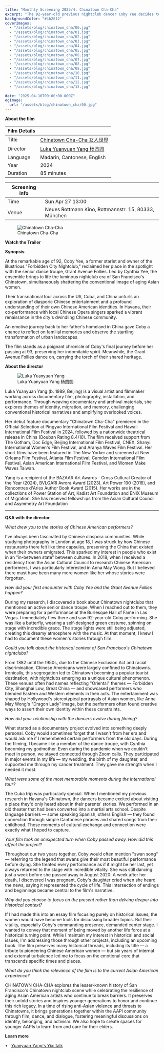 ```yaml
---
title: "Monthly Screening 2025/4: Chinatown Cha-Cha"
excerpt: "The 92-year-old previous nightclub dancer Coby Yee decides to get back on stage again after joining the senior dance troupe Grant Avenue Follies. Together they go on a tour for the last time, bridging once isolated Chinese communities in the US, Cuba and China."
backgroundColor: "#4b2812"
coverImages:
  - "/assets/blog/chinatown_cha/00.jpg"
  - "/assets/blog/chinatown_cha/01.jpg"
  - "/assets/blog/chinatown_cha/02.jpg"
  - "/assets/blog/chinatown_cha/03.jpg"
  - "/assets/blog/chinatown_cha/04.jpg"
  - "/assets/blog/chinatown_cha/05.jpg"
  - "/assets/blog/chinatown_cha/06.jpg"
  - "/assets/blog/chinatown_cha/07.jpg"
  - "/assets/blog/chinatown_cha/08.jpg"
  - "/assets/blog/chinatown_cha/09.jpg"
  - "/assets/blog/chinatown_cha/10.jpg"
  - "/assets/blog/chinatown_cha/11.jpg"
  - "/assets/blog/chinatown_cha/12.jpg"
  - "/assets/blog/chinatown_cha/13.jpg"
  
date: "2025-04-10T00:00:00.000Z"
ogImage:
  url: "/assets/blog/chinatown_cha/00.jpg" 
---
```


**About the film**


| Film Details| |
|---|---|
| Title|<a href="https://www.chinatownchacha.com" class="text-white  hover:underline duration-200">Chinatown Cha-Cha 女人世界</a> |
| Director | <a href="https://www.lukayangworks.com/" class="text-white  hover:underline duration-200">Luka Yuanyuan Yang 杨圆圆</a> |
| Language| Madarin, Cantonese, English |
| Year| 2024 |
| Duration| 85 minutes |

| Screening Info | |
|---|---|
| Time | Sun Apr 27 13:00 |
| Venue | Neues Rottmann Kino, Rottmannstr. 15, 80333, München |



<figure>
  <img src="/assets/blog/chinatown_cha/poster1.jpg" alt="Chinatown Cha-Cha" />
  <figcaption>Chinatown Cha-Cha</figcaption>
</figure>

**Watch the Trailer**

<div class="youtube-embed" data-video-id="x5aMBEIdkK8" data-title="CHINATOWN CHA-CHA Official Trailer
"></div>

**Synopsis**

At the remarkable age of 92, Coby Yee, a former starlet and owner of the illustrious "Forbidden City Nightclub," reclaimed her place in the spotlight with the senior dance troupe, Grant Avenue Follies. Led by Cynthia Yee, the ensemble brings to life the luminous nightclub era of San Francisco's Chinatown, simultaneously shattering the conventional image of aging Asian women.

Their transnational tour across the US, Cuba, and China unfurls an exploration of diasporic
Chinese entertainment and a profound understanding of their own Chinese American identities. In Havana, their co-performance with local Chinese Opera singers sparked a vibrant renaissance in the city's dwindling Chinese community.

An emotive journey back to her father's homeland in China gave Coby a chance to reflect on
familial memories and observe the startling transformation of urban landscapes.

The film stands as a poignant chronicle of Coby's final journey before her passing at 93,
preserving her indomitable spirit. Meanwhile, the Grant Avenue Follies dance on, carrying the
torch of their shared heritage.


**About the director**

<figure>
  <img src="/assets/blog/chinatown_cha/yuanyuanyang.jpg" alt="Luka Yuanyuan Yang" />
  <figcaption>Luka Yuanyuan Yang 杨圆圆</figcaption>
</figure>

Luka Yuanyuan Yang (b. 1989, Beijing) is a visual artist and filmmaker working across
documentary film, photography, installation, and performance. Through weaving documentary
and archival materials, she explores themes of identity, migration, and memory, challenging
conventional historical narratives and amplifying overlooked voices.

Her debut feature documentary "Chinatown Cha-Cha" premiered in the Official Selection at
Pingyao International Film Festival and Hawaii International Film Festival in 2024, followed by a nationwide theatrical release in China (Douban Rating 8.4/10). The film received support from The Gotham, Doc Edge, Beijing International Film Festival, CNEX, Shanyi International Women's Film Festival, and Aranya Waves Film Festival. Her short films have been featured in The New Yorker and screened at New Orleans Film Festival, Atlanta Film Festival, Camden International Film Festival, Asian American International Film Festival, and Women Make Waves Taiwan.

Yang is a recipient of the BAZAAR Art Awards - Cross Cultural Creator of the Year (2024),
BVLGARI Avrora Award (2023), Art Power 100 (2019), and Rencontres d'Arles Author Book Award
(2015). Her works are in the collections of Power Station of Art, Kadist Art Foundation and ENIX Museum of Migration. She has received fellowships from the Asian Cultural Council and
Asymmetry Art Foundation

___
**Q&A with the director**


_What drew you to the stories of Chinese American performers?_

I've always been fascinated by Chinese diaspora communities. While studying photography in London at age 18, I was struck by how Chinese restaurants there felt like time capsules, preserving the China that existed when their owners emigrated. This sparked my interest in people who exist in an "in-between state" between cultures. In 2018, when I received a residency from the Asian Cultural Council to research Chinese American performers, I was particularly interested in Anna May Wong. But I believed there must have been many more women like her whose stories were forgotten.


_How did your first encounter with Coby Yee and the Grant Avenue Follies happen?_

During my research, I discovered a book about Chinatown nightclubs that mentioned an active senior dance troupe. When I reached out to them, they were preparing for a performance at the Burlesque Hall of Fame in Las Vegas. I immediately flew there and saw 92-year-old Coby performing. She was like a butterfly, wearing a self-designed green costume, spinning on stage with incredible grace. The stage lights were still being adjusted, creating this dreamy atmosphere with the music. At that moment, I knew I had to document these women's stories through film.


_Could you talk about the historical context of San Francisco's Chinatown nightclubs?_

From 1882 until the 1950s, due to the Chinese Exclusion Act and racial discrimination, Chinese Americans were largely confined to Chinatowns. Ironically, this segregation led to Chinatown becoming a popular tourist destination, with nightclubs emerging as a unique cultural phenomenon. These venues often had names reflecting "Oriental" themes — Forbidden City, Shanghai Low, Great China — and showcased performers who blended Eastern and Western elements in their acts. The entertainment was shaped by Hollywood's stereotypical portrayals of Asian women, like Anna May Wong's "Dragon Lady" image, but the performers often found creative ways to assert their own identity within these constraints.


_How did your relationship with the dancers evolve during filming?_

What started as a documentary project evolved into something deeply personal. Coby would sometimes forget that I wasn't from her era and would ask me if I remembered certain performers from the old days. During the filming, I became like a member of the dance troupe, with Cynthia becoming my godmother. Even during the pandemic when we couldn't meet in person, we stayed connected through Zoom calls. They participated in major events in my life — my wedding, the birth of my daughter, and supported me through my cancer treatment. They gave me strength when I needed it most.


_What were some of the most memorable moments during the international tour?_

The Cuba trip was particularly special. When I mentioned my previous research in Havana's Chinatown, the dancers became excited about visiting a place they'd only heard about in their parents' stories. We performed in an old theater that had been converted into a martial arts school. Despite language barriers — some speaking Spanish, others English — they found connection through simple Cantonese phrases and shared songs from their childhood. These moments of cultural exchange and connection were exactly what I hoped to capture.


_Your film took an unexpected turn when Coby passed away. How did this affect the project?_

Throughout our two years together, Coby would often mention "swan song" — referring to the legend that swans give their most beautiful performance before dying. She treated every performance as if it might be her last, yet always returned to the stage with incredible vitality. She was still dancing just a week before she passed away in August 2020. A week after her death, I discovered I was pregnant. Coby's daughter cried when she heard the news, saying it represented the cycle of life. This intersection of endings and beginnings became central to the film's narrative.


_Why did you choose to focus on the present rather than delving deeper into historical context?_

If I had made this into an essay film focusing purely on historical issues, the women would have become tools for discussing broader topics. But their vitality, especially Coby's commanding presence, demanded center stage. I wanted to convey that moment of being moved by another life force at a historical turning point. While I maintain my interest in historical and social issues, I'm addressing those through other projects, including an upcoming book. The film preserves many historical threads, including its title — a tribute to pioneering Chinese American women — but six years of internal and external turbulence led me to focus on the emotional core that transcends specific times and places.

_What do you think the relevance of the film is to the current Asian American experience?_

CHINATOWN CHA-CHA explores the lesser-known history of San Francisco's Chinatown nightclub scene while celebrating the resilience of aging Asian American artists who continue to break barriers. It preserves their untold stories and inspires younger generations to honor and continue this rich legacy. In a time of rising anti-Asian violence and threats to Chinatowns, it brings generations together within the AAPI community through film, dance, and dialogue, fostering meaningful discussions on identity, belonging, and activism. We also hope to create spaces for younger AAPIs to learn from and care for their elders.


**Learn more**

• &nbsp; <a href="https://youtu.be/6gUCRgL1lCE?feature=shared" class="text-white hover:underline duration-200">Yuanyuan Yang's Yixi talk</a>